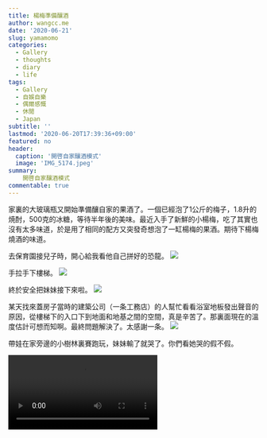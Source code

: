 ```yaml
---
title: 楊梅準備釀酒
author: wangcc.me
date: '2020-06-21'
slug: yamamomo
categories:
  - Gallery
  - thoughts
  - diary
  - life
tags:
  - Gallery
  - 自娛自樂
  - 偶爾感慨
  - 休閒
  - Japan
subtitle: ''
lastmod: '2020-06-20T17:39:36+09:00'
featured: no
header:
  caption: '開啓自家釀酒模式'
  image: 'IMG_5174.jpeg'
summary: 
    開啓自家釀酒模式
commentable: true 
---
```


家裏的大玻璃瓶又開始準備釀自家的果酒了。一個已經泡了1公斤的梅子，1.8升的焼酎，500克的冰糖，等待半年後的美味。最近入手了新鮮的小楊梅，吃了其實也沒有太多味道，於是用了相同的配方又突發奇想泡了一缸楊梅的果酒。期待下楊梅燒酒的味道。


去保育園接兒子時，開心給我看他自己拼好的恐龍。
![](/img/IMG_5161.jpeg)

手拉手下樓梯。
![](/img/IMG_5169.jpeg)

終於安全把妹妹接下來啦。
![](/img/IMG_5170.jpeg)

某天找來蓋房子當時的建築公司（一条工務店）的人幫忙看看浴室地板發出聲音的原因，從樓梯下的入口下到地面和地基之間的空間，真是辛苦了。那裏面現在的溫度估計可想而知啊。最終問題解決了。太感謝一条。
![](/img/IMG_0001.jpeg)


帶娃在家旁邊的小樹林裏賽跑玩，妹妹輸了就哭了。你們看她哭的假不假。

<video width=auto height=auto controls allowfullscreen>
  <source src="/video/IMG_5171.mov" type="video/mp4">
</video>

